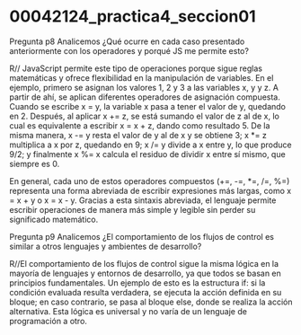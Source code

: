# 00042124_practica4_seccion01
Pregunta p8
Analicemos ¿Qué ocurre en cada caso presentado anteriormente con los operadores y porqué JS me permite esto?

R// JavaScript permite este tipo de operaciones porque sigue reglas matemáticas y ofrece flexibilidad en la manipulación de variables. En el ejemplo, primero se asignan los valores 1, 2 y 3 a las variables x, y y z. A partir de ahí, se aplican diferentes operadores de asignación compuesta.
Cuando se escribe x = y, la variable x pasa a tener el valor de y, quedando en 2. Después, al aplicar x += z, se está sumando el valor de z al de x, lo cual es equivalente a escribir x = x + z, dando como resultado 5. De la misma manera, x -= y resta el valor de y al de x y se obtiene 3; x *= z multiplica a x por z, quedando en 9; x /= y divide a x entre y, lo que produce 9/2; y finalmente x %= x calcula el residuo de dividir x entre sí mismo, que siempre es 0.

En general, cada uno de estos operadores compuestos (+=, -=, *=, /=, %=) representa una forma abreviada de escribir expresiones más largas, como x = x + y o x = x - y. Gracias a esta sintaxis abreviada, el lenguaje permite escribir operaciones de manera más simple y legible sin perder su significado matemático.

Pregunta p9
Analicemos ¿El comportamiento de los flujos de control es similar a otros lenguajes y ambientes de desarrollo?

R//El comportamiento de los flujos de control sigue la misma lógica en la mayoría de lenguajes y entornos de desarrollo, ya que todos se basan en principios fundamentales. Un ejemplo de esto es la estructura if: si la condición evaluada resulta verdadera, se ejecuta la acción definida en su bloque; en caso contrario, se pasa al bloque else, donde se realiza la acción alternativa. Esta lógica es universal y no varía de un lenguaje de programación a otro.